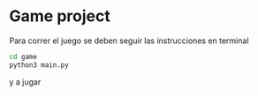 # Game project

Para correr el juego se deben seguir las instrucciones en terminal

```sh
cd game
python3 main.py
```

y a jugar